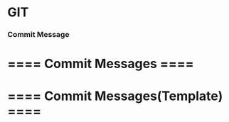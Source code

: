 # GIT
### Commit Message
# ==== Commit Messages ====

# ==== Commit Messages(Template) ====
# <Prefix> <Title>
# 例) feat ログイン機能を実装

# ==== Prefix Emoji ====
# feat: 機能の追加や変更
# docs: ドキュメントの更新
# fix: バグ修正
# style: フォーマット、書式修正
# refactor: リファクタリング
# test: テストコードの追加や修正
# chore: ビルドツールの導入や依存関係を更新など

# DB
### Generate Version 
date '+%Y%m%d.%H%M%S'

### H2-DB ConsoleURL
http://localhost:8080/h2-console/login.jsp